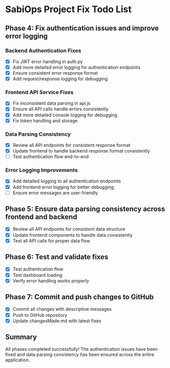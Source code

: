# SabiOps Project Fix Todo List

## Phase 4: Fix authentication issues and improve error logging

### Backend Authentication Fixes
- [x] Fix JWT error handling in auth.py
- [x] Add more detailed error logging for authentication endpoints
- [x] Ensure consistent error response format
- [x] Add request/response logging for debugging

### Frontend API Service Fixes
- [x] Fix inconsistent data parsing in api.js
- [x] Ensure all API calls handle errors consistently
- [x] Add more detailed console logging for debugging
- [x] Fix token handling and storage

### Data Parsing Consistency
- [x] Review all API endpoints for consistent response format
- [x] Update frontend to handle backend response format consistently
- [ ] Test authentication flow end-to-end

### Error Logging Improvements
- [x] Add detailed logging to all authentication endpoints
- [x] Add frontend error logging for better debugging
- [ ] Ensure error messages are user-friendly

## Phase 5: Ensure data parsing consistency across frontend and backend
- [x] Review all API endpoints for consistent data structure
- [x] Update frontend components to handle data consistently
- [x] Test all API calls for proper data flow

## Phase 6: Test and validate fixes
- [x] Test authentication flow
- [x] Test dashboard loading
- [x] Verify error handling works properly

## Phase 7: Commit and push changes to GitHub
- [x] Commit all changes with descriptive messages
- [x] Push to GitHub repository
- [x] Update changesMade.md with latest fixes

## Summary
All phases completed successfully! The authentication issues have been fixed and data parsing consistency has been ensured across the entire application.

